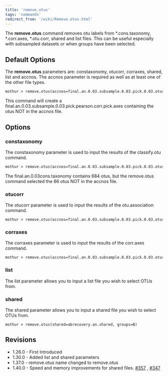 ```yaml
---
title: 'remove.otus'
tags: 'commands'
redirect_from: '/wiki/Remove.otus.html'
---
```

The **remove.otus** command removes otu labels from \*.cons.taxonomy,
\*.corr.axes, \*.otu.corr, shared and list files. This can be useful
especially with subsampled datasets or when groups have been selected.


## Default Options

The **remove.otus** parameters are: constaxonomy, otucorr, corraxes, shared,
list and accnos. The accnos parameter is required as well as at least
one of the other file types.

    mothur > remove.otus(accnos=final.an.0.03.subsample.0.03.pick.0.03.otus, corraxes=final.an.0.03.subsample.0.03.pick.pearson.corr.axes)

This command will create a
final.an.0.03.subsample.0.03.pick.pearson.corr.pick.axes containing the
otus NOT in the accnos file.

## Options

### constaxonomy

The constaxonomy parameter is used to input the results of the
classify.otu command.

    mothur > remove.otus(accnos=final.an.0.03.subsample.0.03.pick.0.03.otus, constaxonomy=final.an.0.03cons.taxonomy)

The final.an.0.03cons.taxonomy contains 684 otus, but the
remove.otus command selected the 86 otus NOT in the accnos file.

### otucorr

The otucorr parameter is used to input the results of the
otu.association command.

    mothur > remove.otus(accnos=final.an.0.03.subsample.0.03.pick.0.03.otus, otucorr=final.an.0.03.subsample.0.03.pick.0.03.pearson.otu.corr)

### corraxes

The corraxes parameter is used to input the results of the corr.axes
command.

    mothur > remove.otus(accnos=final.an.0.03.subsample.0.03.pick.0.03.otus, corraxes=final.an.0.03.subsample.0.03.pick.pearson.corr.axes)

### list

The list parameter allows you to input a list file you wish to select
OTUs from.

### shared

The shared parameter allows you to input a shared file you wish to
select OTUs from.

    mothur > remove.otus(shared=abrecovery.an.shared, groups=B)

## Revisions

-   1.26.0 - First Introduced
-   1.30.0 - Added list and shared parameters
-   1.37.0 - remove.otus name changed to remove.otus
-   1.40.0 - Speed and memory improvements for shared files.
    [\#357](https://github.com/mothur/mothur/issues/357) ,
    [\#347](https://github.com/mothur/mothur/issues/347)


